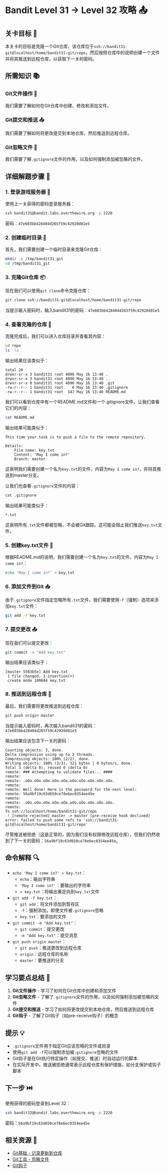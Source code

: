 # Bandit Level 31 → Level 32 攻略 📤

## 关卡目标 🎯

本关卡的目标是克隆一个Git仓库，该仓库位于`ssh://bandit31-git@localhost/home/bandit31-git/repo`，然后按照仓库中的说明创建一个文件并将其推送到远程仓库，以获取下一关的密码。

## 所需知识 📚

### Git文件操作 📝

我们需要了解如何在Git仓库中创建、修改和添加文件。

### Git提交和推送 📤

我们需要了解如何将更改提交到本地仓库，然后推送到远程仓库。

### Git忽略文件 🙈

我们需要了解`.gitignore`文件的作用，以及如何强制添加被忽略的文件。

## 详细解题步骤 📝

### 1. 登录游戏服务器 🔐

使用上一关获得的密码登录服务器：

```bash
ssh bandit31@bandit.labs.overthewire.org -p 2220
```

密码：`47e603bb428404d265f59c42920d81e5`

### 2. 创建临时目录 📂

首先，我们需要创建一个临时目录来克隆Git仓库：

```bash
mkdir -p /tmp/bandit31_git
cd /tmp/bandit31_git
```

### 3. 克隆Git仓库 📦

现在我们可以使用`git clone`命令克隆仓库：

```bash
git clone ssh://bandit31-git@localhost/home/bandit31-git/repo
```

当提示输入密码时，输入bandit31的密码：`47e603bb428404d265f59c42920d81e5`

### 4. 查看克隆的仓库 👀

克隆完成后，我们可以进入仓库目录并查看其内容：

```bash
cd repo
ls -la
```

输出结果应该类似于：

```
total 20
drwxr-sr-x 3 bandit31 root 4096 May 16 13:40 .
drwxr-sr-x 3 bandit31 root 4096 May 16 13:40 ..
drwxr-sr-x 8 bandit31 root 4096 May 16 13:40 .git
-rw-r--r-- 1 bandit31 root    6 May 16 13:40 .gitignore
-rw-r--r-- 1 bandit31 root  147 May 16 13:40 README.md
```

我们可以看到仓库中有一个README.md文件和一个.gitignore文件。让我们查看它们的内容：

```bash
cat README.md
```

输出结果可能类似于：

```
This time your task is to push a file to the remote repository.

Details:
    File name: key.txt
    Content: 'May I come in?'
    Branch: master
```

这表明我们需要创建一个名为`key.txt`的文件，内容为`May I come in?`，并将其推送到master分支。

让我们也查看`.gitignore`文件的内容：

```bash
cat .gitignore
```

输出结果可能类似于：

```
*.txt
```

这表明所有`.txt`文件都被忽略，不会被Git跟踪。这可能会阻止我们推送`key.txt`文件。

### 5. 创建key.txt文件 📝

根据README.md的说明，我们需要创建一个名为`key.txt`的文件，内容为`May I come in?`：

```bash
echo 'May I come in?' > key.txt
```

### 6. 添加文件到Git 📥

由于`.gitignore`文件指定忽略所有`.txt`文件，我们需要使用`-f`（强制）选项来添加`key.txt`文件：

```bash
git add -f key.txt
```

### 7. 提交更改 📤

现在我们可以提交更改：

```bash
git commit -m "Add key.txt"
```

输出结果应该类似于：

```
[master 5503b5e] Add key.txt
 1 file changed, 1 insertion(+)
 create mode 100644 key.txt
```

### 8. 推送到远程仓库 🚀

最后，我们需要将更改推送到远程仓库：

```bash
git push origin master
```

当提示输入密码时，再次输入bandit31的密码：`47e603bb428404d265f59c42920d81e5`

输出结果应该包含下一关的密码：

```
Counting objects: 3, done.
Delta compression using up to 2 threads.
Compressing objects: 100% (2/2), done.
Writing objects: 100% (3/3), 321 bytes | 0 bytes/s, done.
Total 3 (delta 0), reused 0 (delta 0)
remote: ### Attempting to validate files... ####
remote:
remote: .oOo.oOo.oOo.oOo.oOo.oOo.oOo.oOo.oOo.oOo.
remote:
remote: Well done! Here is the password for the next level:
remote: 56a9bf19c63d650ce78e6ec0354ee45e
remote:
remote: .oOo.oOo.oOo.oOo.oOo.oOo.oOo.oOo.oOo.oOo.
remote:
To ssh://localhost/home/bandit31-git/repo
 ! [remote rejected] master -> master (pre-receive hook declined)
error: failed to push some refs to 'ssh://bandit31-git@localhost/home/bandit31-git/repo'
```

尽管推送被拒绝（这是正常的，因为我们没有权限修改远程仓库），但我们仍然收到了下一关的密码：`56a9bf19c63d650ce78e6ec0354ee45e`。

## 命令解释 🔍

- `echo 'May I come in?' > key.txt`：
  - `echo`：输出字符串
  - `'May I come in?'`：要输出的字符串
  - `> key.txt`：将输出重定向到`key.txt`文件
- `git add -f key.txt`：
  - `git add`：将文件添加到暂存区
  - `-f`：强制添加，即使文件被`.gitignore`忽略
  - `key.txt`：要添加的文件
- `git commit -m "Add key.txt"`：
  - `git commit`：提交更改
  - `-m "Add key.txt"`：提交消息
- `git push origin master`：
  - `git push`：推送更改到远程仓库
  - `origin`：远程仓库的名称
  - `master`：要推送的分支

## 学习要点总结 📌

1. **Git文件操作** - 学习了如何在Git仓库中创建和添加文件
2. **Git忽略文件** - 了解了`.gitignore`文件的作用，以及如何强制添加被忽略的文件
3. **Git提交和推送** - 学习了如何将更改提交到本地仓库，然后推送到远程仓库
4. **Git钩子** - 了解了Git钩子（如pre-receive钩子）的概念

## 提示 💡

- `.gitignore`文件用于指定Git应该忽略的文件或目录
- 使用`git add -f`可以强制添加被`.gitignore`忽略的文件
- Git钩子是在Git执行特定操作（如提交、推送）时自动运行的脚本
- 在实际开发中，推送被拒绝通常表示远程仓库有保护措施，如分支保护或钩子脚本

## 下一步 ⏭️

使用获得的密码登录到Level 32：

```bash
ssh bandit32@bandit.labs.overthewire.org -p 2220
```

密码：`56a9bf19c63d650ce78e6ec0354ee45e`

## 相关资源 🔗

- [Git基础 - 记录更新到仓库](./resource/level31→level32/Git基础-记录更新到仓库.md)
- [Git工具 - 忽略文件](./resource/level31→level32/Git工具-忽略文件.md)
- [Git钩子](./resource/level31→level32/Git钩子.md)
